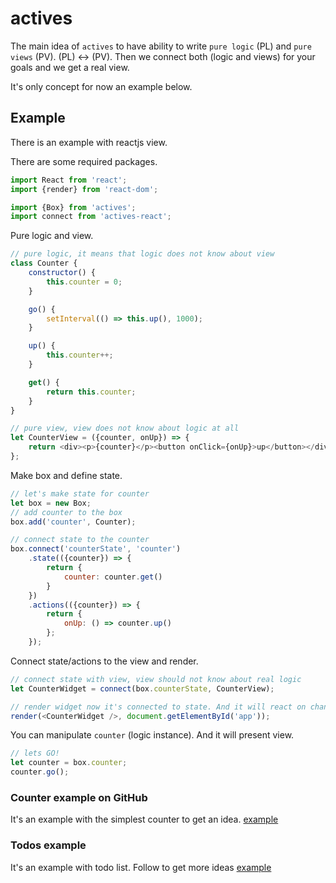 # actives

The main idea of `actives` to have ability to write `pure logic` (PL) and `pure views` (PV). (PL) <-> (PV).
Then we connect both (logic and views) for your goals and we get a real view.

It's only concept for now an example below.

## Example
There is an example with reactjs view.


There are some required packages.
```javascript
import React from 'react';
import {render} from 'react-dom';

import {Box} from 'actives';
import connect from 'actives-react';
```

Pure logic and view.
```javascript
// pure logic, it means that logic does not know about view
class Counter {
    constructor() {
        this.counter = 0;
    }

    go() {
        setInterval(() => this.up(), 1000);
    }

    up() {
        this.counter++;
    }

    get() {
        return this.counter;
    }
}

// pure view, view does not know about logic at all
let CounterView = ({counter, onUp}) => {
    return <div><p>{counter}</p><button onClick={onUp}>up</button></div>
};
```

Make box and define state.
```javascript
// let's make state for counter
let box = new Box;
// add counter to the box
box.add('counter', Counter);

// connect state to the counter
box.connect('counterState', 'counter')
    .state(({counter}) => {
        return {
            counter: counter.get()
        }
    })
    .actions(({counter}) => {
        return {
            onUp: () => counter.up()
        };
    });
```

Connect state/actions to the view and render.
```javascript
// connect state with view, view should not know about real logic
let CounterWidget = connect(box.counterState, CounterView);

// render widget now it's connected to state. And it will react on changes.
render(<CounterWidget />, document.getElementById('app'));
```

You can manipulate `counter` (logic instance). And it will present view.
```javascript
// lets GO!
let counter = box.counter;
counter.go();
```

### Counter example on GitHub 
It's an example with the simplest counter to get an idea. [example](https://github.com/slavahatnuke/actives-reactjs-counter-example)

### Todos example
It's an example with todo list. Follow to get more ideas [example](https://github.com/slavahatnuke/actives-reactjs-todos-example)


